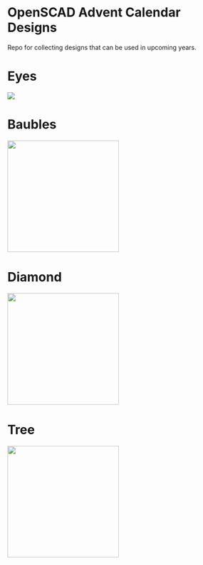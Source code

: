 # OpenSCAD Advent Calendar Designs

Repo for collecting designs that can be used in upcoming years.


# Eyes
<img src=https://github.com/openscad/openscad-advent-calendar-designs/blob/main/Eyes/eyes.gif>

# Baubles
<img src=https://github.com/openscad/openscad-advent-calendar-designs/blob/main/Baubles/Baubles.png width=250>

# Diamond
<img src=https://github.com/openscad/openscad-advent-calendar-designs/blob/main/Diamond/Brilliant.png width=250>

# Tree
<img src=https://github.com/openscad/openscad-advent-calendar-designs/blob/main/Tree/Tree.png width=250>
